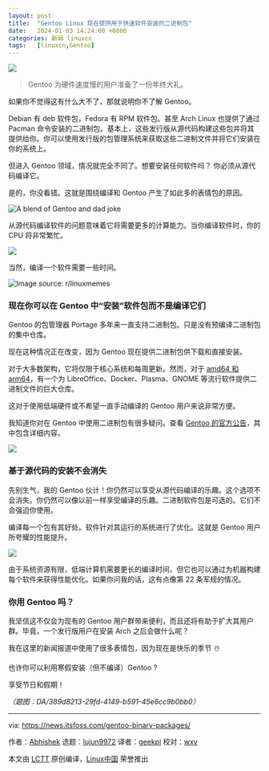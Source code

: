 ```yaml
---
layout: post
title:	"Gentoo Linux 现在提供用于快速软件安装的二进制包"
date:	2024-01-03 14:24:00 +0800 
categories:	新闻 linuxcn 
tags:	[linuxcn,Gentoo]
---
```



![](/Asserts/Images//attachment/album/202401/03/142406n5k61kq3xddmu8mk.jpg)



> 
> Gentoo 为硬件速度慢的用户准备了一份年终大礼。
> 
> 
> 


如果你不觉得这有什么大不了，那就说明你不了解 Gentoo。


Debian 有 deb 软件包，Fedora 有 RPM 软件包。甚至 Arch Linux 也提供了通过 Pacman 命令安装的二进制包。基本上，这些发行版从源代码构建这些包并将其提供给你。你可以使用发行版的包管理系统来获取这些二进制文件并将它们安装在你的系统上。


但进入 Gentoo 领域，情况就完全不同了。想要安装任何软件吗？ 你必须从源代码编译它。


是的，你没看错。这就是围绕编译和 Gentoo 产生了如此多的表情包的原因。


![A blend of Gentoo and dad joke](/Asserts/Images//attachment/album/202401/03/142449upg62zr2ipvri3ur.png)


从源代码编译软件的问题意味着它将需要更多的计算能力。当你编译软件时，你的 CPU 将非常繁忙。


![](/Asserts/Images//attachment/album/202401/03/142450fb7hphemnakp7gyt.png)


当然，编译一个软件需要一些时间。


![Image source: r/linuxmemes](/Asserts/Images//attachment/album/202401/03/142520q3xv285zywvbxbb3.jpg)


### 现在你可以在 Gentoo 中“安装”软件包而不是编译它们


Gentoo 的包管理器 Portage 多年来一直支持二进制包。只是没有预编译二进制包的集中仓库。


现在这种情况正在改变，因为 Gentoo 现在提供二进制包供下载和直接安装。


对于大多数架构，它将仅限于核心系统和每周更新。然而，对于 [amd64 和 arm64](https://itsfoss.com/arm-aarch64-x86_64/)，有一个为 LibreOffice、Docker、Plasma、GNOME 等流行软件提供二进制文件的巨大仓库。


这对于使用低端硬件或不希望一直手动编译的 Gentoo 用户来说非常方便。


我知道你对在 Gentoo 中使用二进制包有很多疑问。查看 [Gentoo 的官方公告](https://www.gentoo.org/news/2023/12/29/Gentoo-binary.html)，其中包含详细内容。


![](/Asserts/Images//attachment/album/202401/03/142451xf7eaznwpn7g52ah.png)


### 基于源代码的安装不会消失


先别生气，我的 Gentoo 伙计！你仍然可以享受从源代码编译的乐趣。这个选项不会消失。你仍然可以像以前一样享受编译的乐趣。二进制软件包是可选的。它们不会强迫你使用。


编译每一个包有其好处。软件针对其运行的系统进行了优化。这就是 Gentoo 用户所夸耀的性能提升。


![](/Asserts/Images//attachment/album/202401/03/142452um3gggdmydofrvxy.png)


由于系统资源有限，低端计算机需要更长的编译时间，但它也可以通过为机器构建每个软件来获得性能优化。如果你问我的话，这有点像第 22 条军规的情况。


### 你用 Gentoo 吗？


我坚信这不仅会为现有的 Gentoo 用户群带来便利，而且还将有助于扩大其用户群。毕竟，一个发行版用户在安装 Arch 之后会做什么呢？


我在这里的新闻报道中使用了很多表情包，因为现在是快乐的季节 ☃️


也许你可以利用寒假安装（但不编译）Gentoo ?


享受节日和假期！


*（题图：DA/389d8213-29fd-4149-b591-45e6cc9b0bb0）*




---


via: <https://news.itsfoss.com/gentoo-binary-packages/>


作者：[Abhishek](https://news.itsfoss.com/author/root/) 选题：[lujun9972](https://github.com/lujun9972) 译者：[geekpi](https://github.com/geekpi) 校对：[wxy](https://github.com/wxy)


本文由 [LCTT](https://github.com/LCTT/TranslateProject) 原创编译，[Linux中国](https://linux.cn/) 荣誉推出
